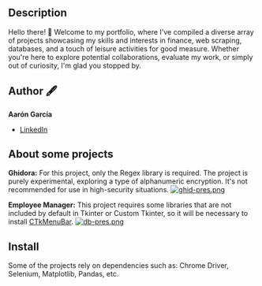 ## Description

Hello there! 👋 Welcome to my portfolio, where I've compiled a diverse array of projects showcasing my skills and interests in finance, web scraping, databases, and a touch of leisure activities for good measure. 
Whether you're here to explore potential collaborations, evaluate my work, or simply out of curiosity, I'm glad you stopped by.

## Author 🖋️
**Aarón García**

* [LinkedIn](https://www.linkedin.com/in/aarón-aldair-3b5075264/)

## About some projects
**Ghidora:**
For this project, only the Regex library is required. The project is purely experimental, exploring a type of alphanumeric encryption. It's not recommended for use in high-security situations.
[![ghid-pres.png](https://i.postimg.cc/fytSQVL3/ghid-pres.png)](https://postimg.cc/D4hwqy1F)

**Employee Manager:**
This project requires some libraries that are not included by default in Tkinter or Custom Tkinter, so it will be necessary to install [CTkMenuBar](https://github.com/Akascape/CTkMenuBar).
[![db-pres.png](https://i.postimg.cc/QtnKzQXG/db-pres.png)](https://postimg.cc/Fd3KdJdD)

## Install
Some of the projects rely on dependencies such as: Chrome Driver, Selenium, Matplotlib, Pandas, etc.
